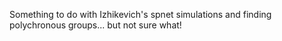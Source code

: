 Something to do with Izhikevich's spnet simulations and finding polychronous groups... but not sure what!
